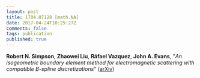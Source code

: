 ```yaml
---
layout: post
title: 1704.07128 [math.NA]
date: 2017-04-24T10:25:27Z
comments: false
tags: publication
published: true
---
```


<b>Robert N. Simpson</b>, <b>Zhaowei Liu</b>, <b>Ráfael Vazquez</b>, <b>John A. Evans</b>, "<i>An isogeometric boundary element method for electromagnetic scattering  with compatible B-spline discretizations</i>" ([arXiv](http://arxiv.org/abs/1704.07128v1))
